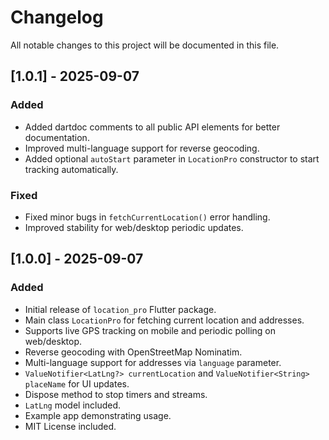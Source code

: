 # Changelog

All notable changes to this project will be documented in this file.

## [1.0.1] - 2025-09-07
### Added
- Added dartdoc comments to all public API elements for better documentation.
- Improved multi-language support for reverse geocoding.
- Added optional `autoStart` parameter in `LocationPro` constructor to start tracking automatically.

### Fixed
- Fixed minor bugs in `fetchCurrentLocation()` error handling.
- Improved stability for web/desktop periodic updates.

## [1.0.0] - 2025-09-07
### Added
- Initial release of `location_pro` Flutter package.
- Main class `LocationPro` for fetching current location and addresses.
- Supports live GPS tracking on mobile and periodic polling on web/desktop.
- Reverse geocoding with OpenStreetMap Nominatim.
- Multi-language support for addresses via `language` parameter.
- `ValueNotifier<LatLng?> currentLocation` and `ValueNotifier<String> placeName` for UI updates.
- Dispose method to stop timers and streams.
- `LatLng` model included.
- Example app demonstrating usage.
- MIT License included.
